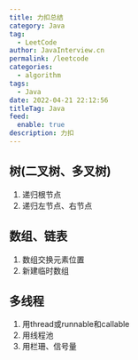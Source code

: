 ```yaml
---
title: 力扣总结
category: Java
tag: 
  - LeetCode
author: JavaInterview.cn
permalink: /leetcode
categories: 
  - algorithm
tags: 
  - Java
date: 2022-04-21 22:12:56
titleTag: Java
feed:
  enable: true
description: 力扣
---
```


## 树(二叉树、多叉树)

1. 递归根节点
2. 递归左节点、右节点


## 数组、链表

1. 数组交换元素位置
2. 新建临时数组

## 多线程

1. 用thread或runnable和callable
2. 用线程池
3. 用栏珊、信号量